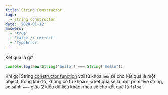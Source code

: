 ```yaml
---
title: String Constructor
tags:
  - string constructor
date: '2020-01-12'
answers:
  - 'true'
  - 'false // correct'
  - 'TypeError'
---
```


Kết quả là gì?

```javascript
console.log(new String('hello') === String('hello'));
```

<!-- explanation -->

Khi gọi String [constructor function](https://duthaho.com/prototype-in-javascript-2/) với từ khóa `new` sẽ cho kết quả là một object, trong khi đó, không có từ khóa `new` kết quả sẽ là một primitive string, so sánh `===` giữa 2 kiểu dữ liệu khác nhau sẽ cho kết quả là `false`.
